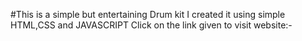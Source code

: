 #This is a simple but entertaining Drum kit 
I created it using simple HTML,CSS and JAVASCRIPT
Click on the link given to visit website:-
